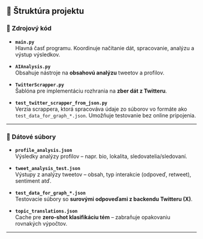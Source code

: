 ## 📁 Štruktúra projektu

### 🔧 Zdrojový kód

- **`main.py`**  
  Hlavná časť programu. Koordinuje načítanie dát, spracovanie, analýzu a výstup výsledkov.

- **`AIAnalysis.py`**  
  Obsahuje nástroje na **obsahovú analýzu** tweetov a profilov.

- **`TwitterScrapper.py`**  
  Šablóna pre implementáciu rozhrania na **zber dát z Twitteru**.

- **`test_twitter_scrapper_from_json.py`**  
  Verzia scrappera, ktorá spracováva údaje zo súborov vo formáte ako `test_data_for_graph_*.json`. Umožňuje testovanie bez online pripojenia.

---

### 📂 Dátové súbory

- **`profile_analysis.json`**  
  Výsledky analýzy profilov – napr. bio, lokalita, sledovatelia/sledovaní.

- **`tweet_analysis_test.json`**  
  Výstupy z analýzy tweetov – obsah, typ interakcie (odpoveď, retweet), sentiment atď.

- **`test_data_for_graph_*.json`**  
  Testovacie súbory so **surovými odpoveďami z backendu Twitteru (X)**.

- **`topic_translations.json`**  
  Cache pre **zero-shot klasifikáciu tém** – zabraňuje opakovaniu rovnakých výpočtov.

---

